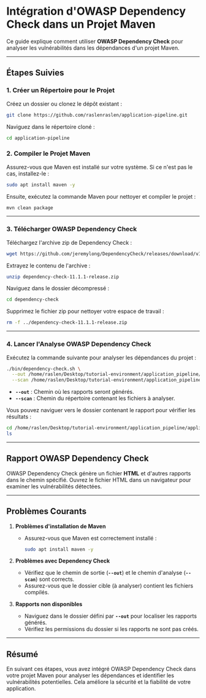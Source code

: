 # Intégration d'OWASP Dependency Check dans un Projet Maven

Ce guide explique comment utiliser **OWASP Dependency Check** pour analyser les vulnérabilités dans les dépendances d'un projet Maven.

---

## **Étapes Suivies**

### **1. Créer un Répertoire pour le Projet**
Créez un dossier ou clonez le dépôt existant :
```bash
git clone https://github.com/raslenraslen/application-pipeline.git
```
Naviguez dans le répertoire cloné :
```bash
cd application-pipeline
```

### **2. Compiler le Projet Maven**
Assurez-vous que Maven est installé sur votre système. Si ce n'est pas le cas, installez-le :
```bash
sudo apt install maven -y
```

Ensuite, exécutez la commande Maven pour nettoyer et compiler le projet :
```bash
mvn clean package
```

---

### **3. Télécharger OWASP Dependency Check**
Téléchargez l'archive zip de Dependency Check :
```bash
wget https://github.com/jeremylong/DependencyCheck/releases/download/v11.1.1/dependency-check-11.1.1-release.zip
```

Extrayez le contenu de l'archive :
```bash
unzip dependency-check-11.1.1-release.zip
```
Naviguez dans le dossier décompressé :
```bash
cd dependency-check
```

Supprimez le fichier zip pour nettoyer votre espace de travail :
```bash
rm -f ../dependency-check-11.1.1-release.zip
```

---

### **4. Lancer l'Analyse OWASP Dependency Check**
Exécutez la commande suivante pour analyser les dépendances du projet :
```bash
./bin/dependency-check.sh \
  --out /home/raslen/Desktop/tutorial-environment/application_pipeline/application-pipeline \
  --scan /home/raslen/Desktop/tutorial-environment/application_pipeline/application-pipeline/target
```

- **`--out`** : Chemin où les rapports seront générés.
- **`--scan`** : Chemin du répertoire contenant les fichiers à analyser.

Vous pouvez naviguer vers le dossier contenant le rapport pour vérifier les résultats :
```bash
cd /home/raslen/Desktop/tutorial-environment/application_pipeline/application-pipeline
ls
```

---

## **Rapport OWASP Dependency Check**
OWASP Dependency Check génère un fichier **HTML** et d'autres rapports dans le chemin spécifié. Ouvrez le fichier HTML dans un navigateur pour examiner les vulnérabilités détectées.

---

## **Problèmes Courants**
1. **Problèmes d'installation de Maven**
   - Assurez-vous que Maven est correctement installé :
     ```bash
     sudo apt install maven -y
     ```

2. **Problèmes avec Dependency Check**
   - Vérifiez que le chemin de sortie (**`--out`**) et le chemin d'analyse (**`--scan`**) sont corrects.
   - Assurez-vous que le dossier cible (à analyser) contient les fichiers compilés.

3. **Rapports non disponibles**
   - Naviguez dans le dossier défini par **`--out`** pour localiser les rapports générés.
   - Vérifiez les permissions du dossier si les rapports ne sont pas créés.

---

## **Résumé**
En suivant ces étapes, vous avez intégré OWASP Dependency Check dans votre projet Maven pour analyser les dépendances et identifier les vulnérabilités potentielles. Cela améliore la sécurité et la fiabilité de votre application.

